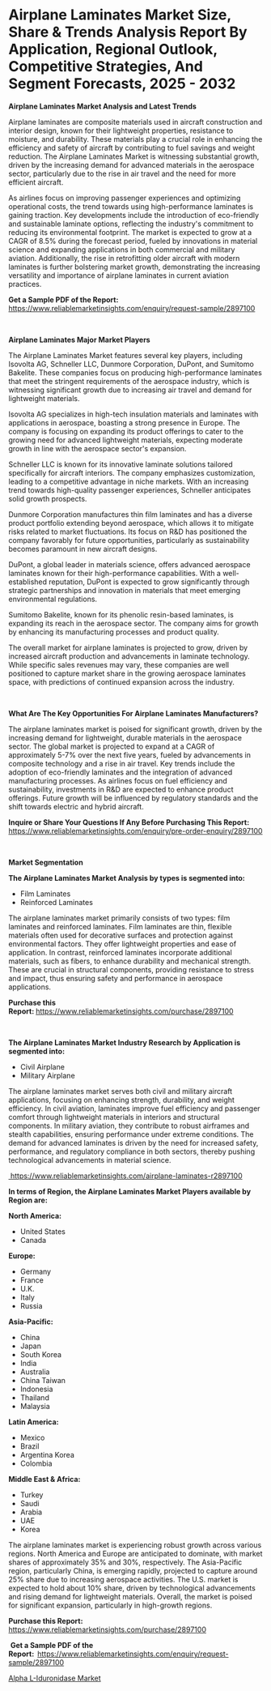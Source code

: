 <p><h1>Airplane Laminates Market Size, Share & Trends Analysis Report By Application, Regional Outlook, Competitive Strategies, And Segment Forecasts, 2025 - 2032</h1></p><p><strong>Airplane Laminates Market Analysis and Latest Trends</strong></p>
<p><p>Airplane laminates are composite materials used in aircraft construction and interior design, known for their lightweight properties, resistance to moisture, and durability. These materials play a crucial role in enhancing the efficiency and safety of aircraft by contributing to fuel savings and weight reduction. The Airplane Laminates Market is witnessing substantial growth, driven by the increasing demand for advanced materials in the aerospace sector, particularly due to the rise in air travel and the need for more efficient aircraft.</p><p>As airlines focus on improving passenger experiences and optimizing operational costs, the trend towards using high-performance laminates is gaining traction. Key developments include the introduction of eco-friendly and sustainable laminate options, reflecting the industry's commitment to reducing its environmental footprint. The market is expected to grow at a CAGR of 8.5% during the forecast period, fueled by innovations in material science and expanding applications in both commercial and military aviation. Additionally, the rise in retrofitting older aircraft with modern laminates is further bolstering market growth, demonstrating the increasing versatility and importance of airplane laminates in current aviation practices.</p></p>
<p><strong>Get a Sample PDF of the Report:&nbsp;</strong> <a href="https://www.reliablemarketinsights.com/enquiry/request-sample/2897100?utm_campaign=3168&utm_medium=2&utm_source=Github&utm_content=ia&utm_term=15032025&utm_id=airplane-laminates">https://www.reliablemarketinsights.com/enquiry/request-sample/2897100</a></p>
<p>&nbsp;</p>
<p><strong>Airplane Laminates Major Market Players</strong></p>
<p><p>The Airplane Laminates Market features several key players, including Isovolta AG, Schneller LLC, Dunmore Corporation, DuPont, and Sumitomo Bakelite. These companies focus on producing high-performance laminates that meet the stringent requirements of the aerospace industry, which is witnessing significant growth due to increasing air travel and demand for lightweight materials.</p><p>Isovolta AG specializes in high-tech insulation materials and laminates with applications in aerospace, boasting a strong presence in Europe. The company is focusing on expanding its product offerings to cater to the growing need for advanced lightweight materials, expecting moderate growth in line with the aerospace sector's expansion.</p><p>Schneller LLC is known for its innovative laminate solutions tailored specifically for aircraft interiors. The company emphasizes customization, leading to a competitive advantage in niche markets. With an increasing trend towards high-quality passenger experiences, Schneller anticipates solid growth prospects.</p><p>Dunmore Corporation manufactures thin film laminates and has a diverse product portfolio extending beyond aerospace, which allows it to mitigate risks related to market fluctuations. Its focus on R&D has positioned the company favorably for future opportunities, particularly as sustainability becomes paramount in new aircraft designs.</p><p>DuPont, a global leader in materials science, offers advanced aerospace laminates known for their high-performance capabilities. With a well-established reputation, DuPont is expected to grow significantly through strategic partnerships and innovation in materials that meet emerging environmental regulations.</p><p>Sumitomo Bakelite, known for its phenolic resin-based laminates, is expanding its reach in the aerospace sector. The company aims for growth by enhancing its manufacturing processes and product quality.</p><p>The overall market for airplane laminates is projected to grow, driven by increased aircraft production and advancements in laminate technology. While specific sales revenues may vary, these companies are well positioned to capture market share in the growing aerospace laminates space, with predictions of continued expansion across the industry.</p></p>
<p>&nbsp;</p>
<p><strong>What Are The Key Opportunities For Airplane Laminates Manufacturers?</strong></p>
<p><p>The airplane laminates market is poised for significant growth, driven by the increasing demand for lightweight, durable materials in the aerospace sector. The global market is projected to expand at a CAGR of approximately 5-7% over the next five years, fueled by advancements in composite technology and a rise in air travel. Key trends include the adoption of eco-friendly laminates and the integration of advanced manufacturing processes. As airlines focus on fuel efficiency and sustainability, investments in R&D are expected to enhance product offerings. Future growth will be influenced by regulatory standards and the shift towards electric and hybrid aircraft.</p></p>
<p><strong>Inquire or Share Your Questions If Any Before Purchasing This Report:</strong> <a href="https://www.reliablemarketinsights.com/enquiry/pre-order-enquiry/2897100?utm_campaign=3168&utm_medium=2&utm_source=Github&utm_content=ia&utm_term=15032025&utm_id=airplane-laminates">https://www.reliablemarketinsights.com/enquiry/pre-order-enquiry/2897100</a></p>
<p>&nbsp;</p>
<p><strong>Market Segmentation</strong></p>
<p><strong>The Airplane Laminates Market Analysis by types is segmented into:</strong></p>
<p><ul><li> Film Laminates</li><li>Reinforced Laminates</li></ul></p>
<p><p>The airplane laminates market primarily consists of two types: film laminates and reinforced laminates. Film laminates are thin, flexible materials often used for decorative surfaces and protection against environmental factors. They offer lightweight properties and ease of application. In contrast, reinforced laminates incorporate additional materials, such as fibers, to enhance durability and mechanical strength. These are crucial in structural components, providing resistance to stress and impact, thus ensuring safety and performance in aerospace applications.</p></p>
<p><strong>Purchase this Report:&nbsp;</strong><a href="https://www.reliablemarketinsights.com/purchase/2897100?utm_campaign=3168&utm_medium=2&utm_source=Github&utm_content=ia&utm_term=15032025&utm_id=airplane-laminates">https://www.reliablemarketinsights.com/purchase/2897100</a></p>
<p>&nbsp;</p>
<p><strong>The Airplane Laminates Market Industry Research by Application is segmented into:</strong></p>
<p><ul><li> Civil Airplane</li><li>Military Airplane</li></ul></p>
<p><p>The airplane laminates market serves both civil and military aircraft applications, focusing on enhancing strength, durability, and weight efficiency. In civil aviation, laminates improve fuel efficiency and passenger comfort through lightweight materials in interiors and structural components. In military aviation, they contribute to robust airframes and stealth capabilities, ensuring performance under extreme conditions. The demand for advanced laminates is driven by the need for increased safety, performance, and regulatory compliance in both sectors, thereby pushing technological advancements in material science.</p></p>
<p><a href="https://www.reliablemarketinsights.com/airplane-laminates-r2897100?utm_campaign=3168&utm_medium=2&utm_source=Github&utm_content=ia&utm_term=15032025&utm_id=airplane-laminates">&nbsp;https://www.reliablemarketinsights.com/airplane-laminates-r2897100</a></p>
<p><strong>In terms of Region, the Airplane Laminates Market Players available by Region are:</strong></p>
<p>
    <p> <strong> North America: </strong>
        <ul>
            <li>United States</li>
            <li>Canada</li>
        </ul>
        </p> 
    <p> <strong> Europe: </strong>
        <ul>
            <li>Germany</li>
            <li>France</li>
            <li>U.K.</li>
            <li>Italy</li>
            <li>Russia</li>
        </ul>
        </p> 
    <p> <strong> Asia-Pacific: </strong>
        <ul>
            <li>China</li>
            <li>Japan</li>
            <li>South Korea</li>
            <li>India</li>
            <li>Australia</li>
            <li>China Taiwan</li>
            <li>Indonesia</li>
            <li>Thailand</li>
            <li>Malaysia</li>
        </ul>
        </p> 
    <p> <strong> Latin America: </strong>
        <ul>
            <li>Mexico</li>
            <li>Brazil</li>
            <li>Argentina Korea</li>
            <li>Colombia</li>
        </ul>
        </p> 
    <p> <strong> Middle East & Africa: </strong>
        <ul>
            <li>Turkey</li>
            <li>Saudi</li>
            <li>Arabia</li>
            <li>UAE</li>
            <li>Korea</li>
        </ul>
    </p>
    </p>
<p><p>The airplane laminates market is experiencing robust growth across various regions. North America and Europe are anticipated to dominate, with market shares of approximately 35% and 30%, respectively. The Asia-Pacific region, particularly China, is emerging rapidly, projected to capture around 25% share due to increasing aerospace activities. The U.S. market is expected to hold about 10% share, driven by technological advancements and rising demand for lightweight materials. Overall, the market is poised for significant expansion, particularly in high-growth regions.</p></p>
<p><strong>Purchase this Report: </strong><a href="https://www.reliablemarketinsights.com/purchase/2897100?utm_campaign=3168&utm_medium=2&utm_source=Github&utm_content=ia&utm_term=15032025&utm_id=airplane-laminates">https://www.reliablemarketinsights.com/purchase/2897100</a></p>
<p>&nbsp;<strong>Get a Sample PDF of the Report:&nbsp;&nbsp;</strong><a href="https://www.reliablemarketinsights.com/enquiry/request-sample/2897100?utm_campaign=3168&utm_medium=2&utm_source=Github&utm_content=ia&utm_term=15032025&utm_id=airplane-laminates">https://www.reliablemarketinsights.com/enquiry/request-sample/2897100</a></p>
<p><strong></strong></p>
<p><p><a href="https://github.com/supicweg/Market-Research-Report-List-1/blob/main/alpha-l-iduronidase-market.md?utm_campaign=3168&utm_medium=2&utm_source=Github&utm_content=ia&utm_term=15032025&utm_id=airplane-laminates">Alpha L-Iduronidase Market</a></p></p>